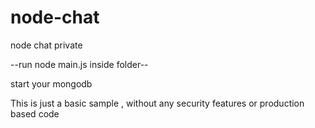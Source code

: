 # node-chat
node chat private 


--run node main.js inside folder--

start your mongodb


This is just a basic sample , without any security features or production based code
